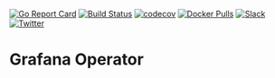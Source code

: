 [![Go Report Card](https://goreportcard.com/badge/go.appscode.dev/auditor)](https://goreportcard.com/report/go.appscode.dev/auditor)
[![Build Status](https://github.com/searchlight/auditor/workflows/CI/badge.svg)](https://github.com/searchlight/auditor/actions?workflow=CI)
[![codecov](https://codecov.io/gh/searchlight/auditor/branch/master/graph/badge.svg)](https://codecov.io/gh/searchlight/auditor)
[![Docker Pulls](https://img.shields.io/docker/pulls/searchlight/auditor.svg)](https://hub.docker.com/r/searchlight/auditor/)
[![Slack](https://slack.appscode.com/badge.svg)](https://slack.appscode.com/#kubepack)
[![Twitter](https://img.shields.io/twitter/follow/SearchlightOps.svg?style=social&logo=twitter&label=Follow)](https://twitter.com/intent/follow?screen_name=SearchlightOps)

# Grafana Operator
